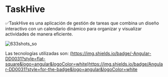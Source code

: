 # TaskHive

✅TaskHive es una aplicación de gestión de tareas que combina un diseño interactivo con un calendario dinámico para organizar y visualizar actividades de manera eficiente.

![633shots_so](https://github.com/user-attachments/assets/99b73ea8-cd61-43a1-addc-50604120e749)

Las tecnologías utilizadas son:
[(https://img.shields.io/badge/-Angular-DD0031?style=flat-square&logo=angular&logoColor=white)](https://img.shields.io/badge/Angular-DD0031?style=for-the-badge&logo=angular&logoColor=white)https://img.shields.io/badge/Angular-DD0031?style=for-the-badge&logo=angular&logoColor=white
